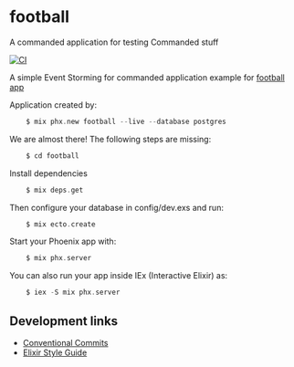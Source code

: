 # football

A commanded application for testing Commanded stuff

[![CI](https://github.com/lucazulian/football/actions/workflows/ci.yml/badge.svg)](https://github.com/lucazulian/football/actions/workflows/ci.yml)

A simple Event Storming for commanded application example for [football app](https://miro.com/app/board/uXjVOOQFU3Y=/)


Application created by:

``` elixir
    $ mix phx.new football --live --database postgres 
```

We are almost there! The following steps are missing:

``` elixir
    $ cd football
```

Install dependencies

``` elixir
    $ mix deps.get
```

Then configure your database in config/dev.exs and run:

``` elixir
    $ mix ecto.create
```

Start your Phoenix app with:

``` elixir
    $ mix phx.server
```

You can also run your app inside IEx (Interactive Elixir) as:

``` elixir
    $ iex -S mix phx.server
```


## Development links

  * [Conventional Commits][1]
  * [Elixir Style Guide][2]

  [1]: https://www.conventionalcommits.org/en/v1.0.0/
  [2]: https://github.com/christopheradams/elixir_style_guide
